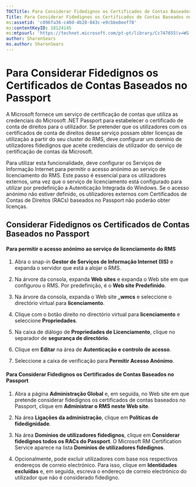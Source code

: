 ```yaml
---
TOCTitle: Para Considerar Fidedignos os Certificados de Contas Baseados no Passport
Title: Para Considerar Fidedignos os Certificados de Contas Baseados no Passport
ms:assetid: 'c096fa36-c40d-4b28-843c-e9cbbe8eef70'
ms:contentKeyID: 18124145
ms:mtpsurl: 'https://technet.microsoft.com/pt-pt/library/Cc747655(v=WS.10)'
author: SharonSears
ms.author: SharonSears
---
```


Para Considerar Fidedignos os Certificados de Contas Baseados no Passport
=========================================================================

A Microsoft fornece um serviço de certificação de contas que utiliza as credenciais do Microsoft .NET Passport para estabelecer o certificado de conta de direitos para o utilizador. Se pretender que os utilizadores com os certificados de conta de direitos desse serviço possam obter licenças de utilização a partir do seu cluster do RMS, deve configurar um domínio de utilizadores fidedignos que aceite credenciais de utilizador do serviço de certificação de contas da Microsoft.

Para utilizar esta funcionalidade, deve configurar os Serviços de Informação Internet para permitir o acesso anónimo ao serviço de licenciamento do RMS. Este passo é essencial para os utilizadores externos, uma vez que o serviço de licenciamento está configurado para utilizar por predefinição a Autenticação Integrada do Windows. Se o acesso anónimo não estiver definido, os utilizadores externos com Certificados de Contas de Direitos (RACs) baseados no Passport não poderão obter licenças.

Considerar Fidedignos os Certificados de Contas Baseados no Passport
--------------------------------------------------------------------

#### Para permitir o acesso anónimo ao serviço de licenciamento do RMS

1.  Abra o snap-in **Gestor de Serviços de Informação Internet (IIS)** e expanda o servidor que está a alojar o RMS.

2.  Na árvore da consola, expanda **Web sites** e expanda o Web site em que configurou o RMS. Por predefinição, é o **Web site Predefinido**.

3.  Na árvore da consola, expanda o Web site **\_wmcs** e seleccione o directório virtual para **licenciamento**.

4.  Clique com o botão direito no directório virtual para **licenciamento** e seleccione **Propriedades**.

5.  Na caixa de diálogo de **Propriedades de Licenciamento**, clique no separador de **segurança de directório**.

6.  Clique em **Editar** na área de **Autenticação e controlo de acesso**.

7.  Seleccione a caixa de verificação para **Permitir Acesso Anónimo**.

#### Para Considerar Fidedignos os Certificados de Contas Baseados no Passport

1.  Abra a página **Administração Global** e, em seguida, no Web site em que pretende considerar fidedignos os certificados de contas baseados no Passport, clique em **Administrar o RMS neste Web site**.

2.  Na área **Ligações da administração**, clique em **Políticas de fidedignidade**.

3.  Na área **Domínios de utilizadores fidedignos**, clique em **Considerar fidedignos todos os RACs do Passport**. O Microsoft RM Certification Service aparece na lista **Domínios de utilizadores fidedignos**.

4.  Opcionalmente, pode excluir utilizadores com base nos respectivos endereços de correio electrónico. Para isso, clique em **Identidades excluídas** e, em seguida, escreva o endereço de correio electrónico do utilizador que não é considerado fidedigno.
